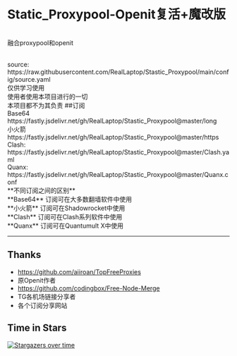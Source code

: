 # Static_Proxypool-Openit复活+魔改版
<br>融合proxypool和openit

<!--格式问题--!>
<br>source: https://raw.githubusercontent.com/RealLaptop/Stastic_Proxypool/main/config/source.yaml

<br>仅供学习使用
<br>使用者使用本项目进行的一切
<br>本项目都不为其负责

##订阅

<!--格式问题--!>

<br>Base64
<br>https://fastly.jsdelivr.net/gh/RealLaptop/Stastic_Proxypool@master/long

<br>小火箭
<br>https://fastly.jsdelivr.net/gh/RealLaptop/Stastic_Proxypool@master/https

<br>Clash:
<br>https://fastly.jsdelivr.net/gh/RealLaptop/Stastic_Proxypool@master/Clash.yaml

<br>Quanx:
<br>https://fastly.jsdelivr.net/gh/RealLaptop/Stastic_Proxypool@master/Quanx.conf

<br>**不同订阅之间的区别**
<br>**Base64** 订阅可在大多数翻墙软件中使用 
<br>**小火箭** 订阅可在Shadowrocket中使用 
<br>**Clash** 订阅可在Clash系列软件中使用 
<br>**Quanx** 订阅可在Quantumult X中使用

<!--**节点备注里**-->
<!--<br>**N** = 完全解锁Netflix｜**N(-)** = 解锁Netflix自制剧  <br>**D** = Disney+｜**B** = B站港澳台｜**B(T)** = 台湾专属-->

<!--本订阅由Openit节点网络和互联网公开节点组成节点网络稳定且可持续发展,下为节点网络分布-->
<!--稳定x安全=**贵**｜稳定x白嫖=**危险**｜安全x白嫖=**不稳定**｜稳定x~~安全~~x白嫖=**本仓库** 欢迎大家**Star！**-->
***
## Thanks
- https://github.com/aiiroan/TopFreeProxies
- 原Openit作者
- https://github.com/codingbox/Free-Node-Merge
- TG各机场链接分享者
- 各个订阅分享网站
## Time in Stars
<!--替换成自己的仓库和名字就可以用了-->
[![Stargazers over time](https://starchart.cc/RealLaptop/Stastic_Proxypool.svg)](https://starchart.cc/RealLaptop/Stastic_Proxypool)

